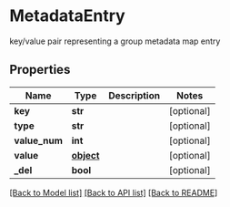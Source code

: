 # MetadataEntry

key/value pair representing a group metadata map entry

## Properties

| Name          | Type              | Description | Notes      |
| ------------- | ----------------- | ----------- | ---------- |
| **key**       | **str**           |             | [optional] |
| **type**      | **str**           |             | [optional] |
| **value_num** | **int**           |             | [optional] |
| **value**     | [**object**](.md) |             | [optional] |
| **\_del**     | **bool**          |             | [optional] |

[[Back to Model list]](../README.md#documentation-for-models) [[Back to API list]](../README.md#documentation-for-api-endpoints) [[Back to README]](../README.md)
